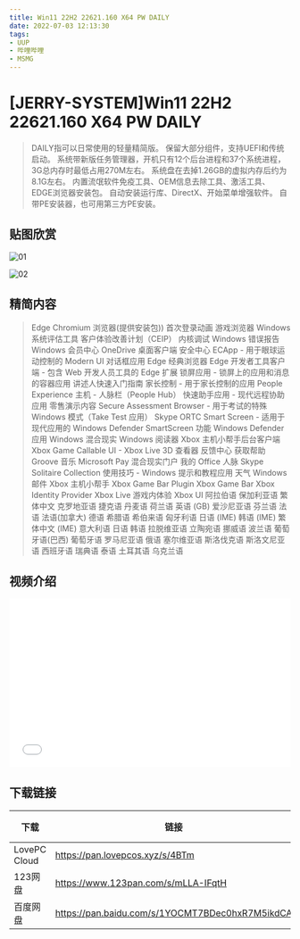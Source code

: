 ```yaml
---
title: Win11 22H2 22621.160 X64 PW DAILY
date: 2022-07-03 12:13:30
tags:
- UUP
- 哔哩哔哩
- MSMG
---
```


# [JERRY-SYSTEM]Win11 22H2 22621.160 X64 PW DAILY

> DAILY指可以日常使用的轻量精简版。
> 保留大部分组件，支持UEFI和传统启动。
> 系统带新版任务管理器，开机只有12个后台进程和37个系统进程，3G总内存时最低占用270M左右。
> 系统盘在去掉1.26GB的虚拟内存后约为8.1G左右。
> 内置流氓软件免疫工具、OEM信息去除工具、激活工具、EDGE浏览器安装包。
> 自动安装运行库、DirectX、开始菜单增强软件。
> 自带PE安装器，也可用第三方PE安装。

## 贴图欣赏

![01](005_01.png)

![02](005_02.png)

## 精简内容

> Edge Chromium 浏览器(提供安装包))
> 首次登录动画
> 游戏浏览器
> Windows系统评估工具
> 客户体验改善计划（CEIP）
> 内核调试
> Windows 错误报告
> Windows 会员中心
> OneDrive 桌面客户端
> 安全中心
> ECApp - 用于眼球运动控制的 Modern UI 对话框应用
> Edge 经典浏览器
> Edge 开发者工具客户端 - 包含 Web 开发人员工具的 Edge 扩展
> 锁屏应用 - 锁屏上的应用和消息的容器应用
> 讲述人快速入门指南
> 家长控制 - 用于家长控制的应用
> People Experience 主机 - 人脉栏（People Hub）
> 快速助手应用 - 现代远程协助应用
> 零售演示内容
> Secure Assessment Browser - 用于考试的特殊 Windows 模式（Take Test 应用）
> Skype ORTC
> Smart Screen - 适用于现代应用的 Windows Defender SmartScreen 功能
> Windows Defender 应用
> Windows 混合现实
> Windows 阅读器
> Xbox 主机小帮手后台客户端
> Xbox Game Callable UI - Xbox Live
> 3D 查看器
> 反馈中心
> 获取帮助
> Groove 音乐
> Microsoft Pay
> 混合现实门户
> 我的 Office
> 人脉
> Skype
> Solitaire Collection
> 使用技巧 - Windows 提示和教程应用
> 天气
> Windows 邮件
> Xbox 主机小帮手
> Xbox Game Bar Plugin
> Xbox Game Bar
> Xbox Identity Provider
> Xbox Live 游戏内体验
> Xbox UI
> 阿拉伯语
> 保加利亚语
> 繁体中文
> 克罗地亚语
> 捷克语
> 丹麦语
> 荷兰语
> 英语 (GB)
> 爱沙尼亚语
> 芬兰语
> 法语
> 法语(加拿大)
> 德语
> 希腊语
> 希伯来语
> 匈牙利语
> 日语 (IME)
> 韩语 (IME)
> 繁体中文 (IME)
> 意大利语
> 日语
> 韩语
> 拉脱维亚语
> 立陶宛语
> 挪威语
> 波兰语
> 葡萄牙语(巴西)
> 葡萄牙语
> 罗马尼亚语
> 俄语
> 塞尔维亚语
> 斯洛伐克语
> 斯洛文尼亚语
> 西班牙语
> 瑞典语
> 泰语
> 土耳其语
> 乌克兰语

## 视频介绍

<div style="position: relative; padding: 30% 45%;">
    <iframe style="
        position: absolute; 
        width: 100%; 
        height: 100%; 
        left: 0; top: 0;" 
        src="//player.bilibili.com/player.html?aid=600681876&bvid=BV1UB4y1H7X2&cid=767131055&page=1"
        scrolling="no" 
        border="0" 
        frameborder="no" 
        framespacing="0" 
        allowfullscreen="true">
    </iframe>
</div>

## **下载链接**

| 下载         | 链接                                            | 提取码 |
| ------------ | ----------------------------------------------- | ------ |
| LovePC Cloud | https://pan.lovepcos.xyz/s/4BTm                 | 22H2   |
| 123网盘      | https://www.123pan.com/s/mLLA-IFqtH             | 22H2   |
| 百度网盘     | https://pan.baidu.com/s/1YOCMT7BDec0hxR7M5ikdCA | 22H2   |

